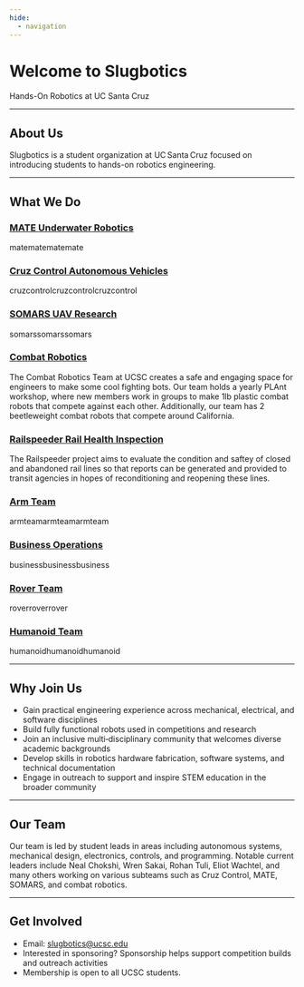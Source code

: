 ```yaml
---
hide:
  - navigation
---
```


# Welcome to Slugbotics

Hands-On Robotics at UC Santa Cruz

---

## About Us

Slugbotics is a student organization at UC Santa Cruz focused on introducing
students to hands-on robotics engineering.

---

## What We Do

### [MATE Underwater Robotics](/projects/mate)

matematematemate

### [Cruz Control Autonomous Vehicles](/projects/cruzcontrol)

cruzcontrolcruzcontrolcruzcontrol

### [SOMARS UAV Research](/projects/somars)

somarssomarssomars

### [Combat Robotics](/projects/combarrobotics)

The Combat Robotics Team at UCSC creates a safe and engaging space for engineers 
to make some cool fighting bots. Our team holds a yearly PLAnt workshop, where 
new members work in groups to make 1lb plastic combat robots that compete against
each other. Additionally, our team has 2 beetleweight combat robots that compete
around California.

### [Railspeeder Rail Health Inspection](/projects/railspeeder)

The Railspeeder project aims to evaluate the condition and saftey of closed and
abandoned rail lines so that reports can be generated and provided to transit
agencies in hopes of reconditioning and reopening these lines.

### [Arm Team](/projects/arm)

armteamarmteamarmteam

### [Business Operations](/projects/business)

businessbusinessbusiness

### [Rover Team](/projects/rover)

roverroverrover

### [Humanoid Team](/projects/humanoid)

humanoidhumanoidhumanoid

---

## Why Join Us

- Gain practical engineering experience across mechanical, electrical, and
  software disciplines
- Build fully functional robots used in competitions and research
- Join an inclusive multi‑disciplinary community that welcomes diverse academic
  backgrounds
- Develop skills in robotics hardware fabrication, software systems, and
  technical documentation
- Engage in outreach to support and inspire STEM education in the broader
  community

---

## Our Team

Our team is led by student leads in areas including autonomous systems,
mechanical design, electronics, controls, and programming. Notable current
leaders include Neal Chokshi, Wren Sakai, Rohan Tuli, Eliot Wachtel, and many
others working on various subteams such as Cruz Control, MATE, SOMARS, and
combat robotics.

---

## Get Involved

- Email: slugbotics@ucsc.edu
- Interested in sponsoring? Sponsorship helps support competition builds and
  outreach activities
- Membership is open to all UCSC students.
